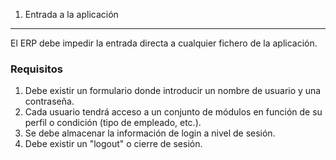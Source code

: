 1. Entrada a la aplicación
---------------------------
El ERP debe  impedir la entrada directa a cualquier fichero de la aplicación.

### Requisitos
 1. Debe existir un formulario donde introducir un nombre de usuario y una contraseña.
 2. Cada usuario tendrá acceso a un conjunto de módulos en función de su perfil o condición (tipo de empleado, etc.).
 3. Se debe almacenar la información de login a nivel de sesión.
 4. Debe existir un "logout" o cierre de sesión.
